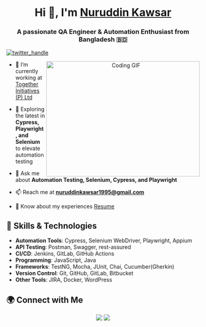 <h1 align="center">Hi 👋, I'm <a href="https://github.com/kawsar-95" target="blank">Nuruddin Kawsar</a></h1>
<h3 align="center">A passionate QA Engineer & Automation Enthusiast from Bangladesh 🇧🇩</h3>


<p align="left"> <a href="https://x.com/nur_kawsar95" target="blank"><img src="https://img.shields.io/twitter/follow/nur_kawsar95?logo=twitter&style=for-the-badge" alt="twitter_handle" /></a> </p>

<a target="_blank" align="center">
  <img align="right" height="300" width="400" alt="Coding GIF" src="https://media.giphy.com/media/qgQUggAC3Pfv687qPC/giphy.gif">
</a>

- 🔭 I’m currently working at [Together Initiatives (P) Ltd](https://togetherinitiatives.com)

- 🌱 Exploring the latest in **Cypress, Playwright, and Selenium** to elevate automation testing 

- 💬 Ask me about **Automation Testing, Selenium, Cypress, and Playwright**

- 📫 Reach me at **nuruddinkawsar1995@gmail.com**

- 📄 Know about my experiences [Resume](https://drive.google.com/file/d/1RkirIrHSZoZR_XfJuW5fTFXKTQ7wGy7a/view?usp=drive_link)

## 🔧 Skills & Technologies

- **Automation Tools**: Cypress, Selenium WebDriver, Playwright, Appium
- **API Testing**: Postman, Swagger, rest-assured
- **CI/CD**: Jenkins, GitLab, GitHub Actions
- **Programming**: JavaScript, Java
- **Frameworks**: TestNG, Mocha, JUnit, Chai, Cucumber(Gherkin)
- **Version Control**: Git, GitHub, GitLab, Bitbucket
- **Other Tools**: JIRA, Docker, WordPress

## 🌍 Connect with Me

<p align="center">
    <a href="[https://www.linkedin.com/in/nuruddin-kawsar/](https://www.linkedin.com/in/nuruddin-kawsar-3b5152279/)" target="_blank"><img src="https://img.icons8.com/doodle/40/000000/linkedin--v2.png"></a>
    <a href="https://github.com/kawsar-95" target="_blank"><img src="https://img.icons8.com/doodle/40/000000/github--v1.png"></a>
    <!-- <a href="https://stackoverflow.com/users/your_stackoverflow_id" target="_blank"><img src="https://img.icons8.com/color/40/000000/stackoverflow.png"></a>
    <a href="https://dev.to/your_devto_profile" target="_blank"><img src="https://img.icons8.com/external-sketchy-juicy-fish/40/000000/external-blog-online-services-sketchy-sketchy-juicy-fish.png"></a> -->
</p>


